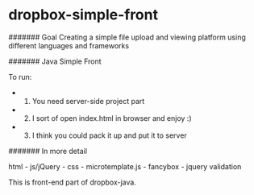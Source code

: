 # dropbox-simple-front

####### Goal
Creating a simple file upload and viewing platform using different languages and frameworks

####### Java Simple Front

To run:
* 1) You need server-side project part
* 2) I sort of open index.html in browser and enjoy :)
* 3) I think you could pack it up and put it to server


####### In more detail

html - js/jQuery - css - microtemplate.js - fancybox - jquery validation


This is front-end part of dropbox-java.


